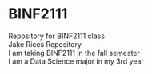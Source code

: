 # BINF2111
Repository for BINF2111 class
<br />
Jake Rices Repository
<br />
I am taking BINF2111 in the fall semester 
<br />
I am a Data Science major in my 3rd year 
